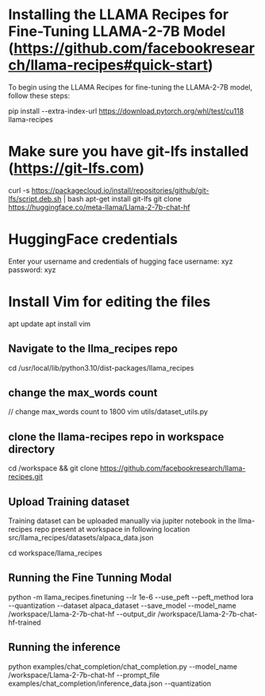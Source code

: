 # Installing the LLAMA Recipes for Fine-Tuning LLAMA-2-7B Model (https://github.com/facebookresearch/llama-recipes#quick-start)

To begin using the LLAMA Recipes for fine-tuning the LLAMA-2-7B model, follow these steps:

pip install --extra-index-url https://download.pytorch.org/whl/test/cu118 llama-recipes

# Make sure you have git-lfs installed (https://git-lfs.com)
curl -s https://packagecloud.io/install/repositories/github/git-lfs/script.deb.sh | bash
apt-get install git-lfs
git clone https://huggingface.co/meta-llama/Llama-2-7b-chat-hf

# HuggingFace credentials
Enter your username and credentials of hugging face
username: xyz
password: xyz

# Install Vim for editing the files
apt update 
apt install vim

## Navigate to the llma_recipes repo
cd /usr/local/lib/python3.10/dist-packages/llama_recipes
## change the max_words count
// change max_words count to 1800 
vim utils/dataset_utils.py 

## clone the llama-recipes repo in workspace directory
cd /workspace && git clone https://github.com/facebookresearch/llama-recipes.git

## Upload Training dataset
Training dataset can be uploaded manually via jupiter notebook in the llma-recipes repo present at workspace in following location src/llama_recipes/datasets/alpaca_data.json

cd workspace/llama_recipes 

## Running the Fine Tunning Modal
python -m llama_recipes.finetuning --lr 1e-6 --use_peft --peft_method lora --quantization  --dataset alpaca_dataset --save_model --model_name /workspace/Llama-2-7b-chat-hf --output_dir /workspace/Llama-2-7b-chat-hf-trained

## Running the inference
python examples/chat_completion/chat_completion.py --model_name /workspace/Llama-2-7b-chat-hf --prompt_file examples/chat_completion/inference_data.json  --quantization 



